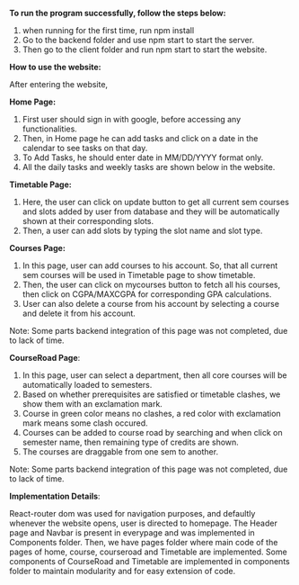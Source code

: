 **To run the program successfully, follow the steps below:**
1. when running for the first time, run npm install
2. Go to the backend folder and use npm start to start the server.
3. Then go to the client folder and run npm start to start the website.

**How to use the website:**

After entering the website, 

**Home Page:**
1. First user should sign in with google, before accessing any functionalities.
2. Then, in Home page he can add tasks and click on a date in the calendar to see tasks on that day.
3. To Add Tasks, he should enter date in MM/DD/YYYY format only. 
4. All the daily tasks and weekly tasks are shown below in the website.

**Timetable Page:**
1. Here, the user can click on update button to get all current sem courses and slots added by user from database and they will be automatically shown at their corresponding slots.
2. Then, a user can add slots by typing the slot name and slot type.

**Courses Page:**
1. In this page, user can add courses to his account. So, that all current sem courses will be used in Timetable page to show timetable.
2. Then, the user can click on mycourses button to fetch all his courses, then click on CGPA/MAXCGPA for corresponding GPA calculations.
3. User can also delete a course from his account by selecting a course and delete it from his account.

Note: Some parts backend integration of this page was not completed, due to lack of time.

**CourseRoad Page**:
1. In this page, user can select a department, then all core courses will be automatically loaded to semesters.
2. Based on whether prerequisites are satisfied or timetable clashes, we show them with an exclamation mark.
3. Course in green color means no clashes, a red color with exclamation mark means some clash occured.
4. Courses can be added to course road by searching and when click on semester name, then remaining type of credits are shown.
5. The courses are draggable from one sem to another.

Note: Some parts backend integration of this page was not completed, due to lack of time.


**Implementation Details**:

React-router dom was used for navigation purposes, and defaultly whenever the website opens, user is directed to homepage. The Header page and Navbar is present in everypage and was implemented in Components folder. Then, we have pages folder where main code of the pages of home, course, courseroad and Timetable are implemented. Some components of CourseRoad and Timetable are implemented in components folder to maintain modularity and for easy extension of code.
